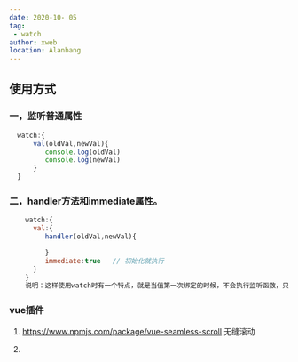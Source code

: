 ```yaml
---
date: 2020-10- 05
tag: 
 - watch
author: xweb
location: Alanbang
---
```


## 使用方式
### 一，监听普通属性
```js
  watch:{
      val(oldVal,newVal){
         console.log(oldVal)
         console.log(newVal)
      }
  }
```

### 二，handler方法和immediate属性。
```js
    watch:{
      val:{
         handler(oldVal,newVal){

         }
         immediate:true   // 初始化就执行
      }
    }
    说明：这样使用watch时有一个特点，就是当值第一次绑定的时候，不会执行监听函数，只有值发生改变才会执行。如果我们需要在最初绑定值的时候也执行函数，则就需要用到immediate属性。
```

### vue插件

1. https://www.npmjs.com/package/vue-seamless-scroll  无缝滚动

2. 